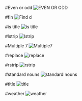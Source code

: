 #Even or odd
![EVEN OR ODD](https://github.com/AliarshiaAbdolahi/python-class/assets/137824806/99cb4b7f-3d4f-459b-a1a7-90fdbc52cbeb)

#fin
![Find](https://github.com/AliarshiaAbdolahi/python-class/assets/137824806/90a5c932-1a1b-474b-838f-580a3fccb1ae)
d

#is title
![is title](https://github.com/AliarshiaAbdolahi/python-class/assets/137824806/b6302411-cbb0-409f-a533-552843cb1b20)

#lstrip
![lstrip](https://github.com/AliarshiaAbdolahi/python-class/assets/137824806/c0434a30-5bf3-40ba-9703-e72a7e54ad90)

#Multiple 7
![Multiple7](https://github.com/AliarshiaAbdolahi/python-class/assets/137824806/66e72a66-b9e3-41d2-b97e-1c6e8d031edb)

#replace
![replace](https://github.com/AliarshiaAbdolahi/python-class/assets/137824806/6313e2dd-86c0-40f1-b93d-6ba5090087ef)

#rstrip
![rstrip](https://github.com/AliarshiaAbdolahi/python-class/assets/137824806/586b3ce8-50ce-424c-b447-968ca3c12ada)

#standard nouns
![standard nouns](https://github.com/AliarshiaAbdolahi/python-class/assets/137824806/05eb3488-3885-4ece-84a5-65b5738ab5d9)

#title
![title](https://github.com/AliarshiaAbdolahi/python-class/assets/137824806/d1f6e3b6-0ff3-4a9c-8192-83f5366e7acd)

#weather
![weather](https://github.com/AliarshiaAbdolahi/python-class/assets/137824806/8d7e9585-c9db-4165-ae54-969bb524aaa9)
